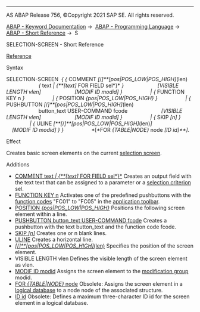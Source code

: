  

* * *

AS ABAP Release 756, ©Copyright 2021 SAP SE. All rights reserved.

[ABAP - Keyword Documentation](javascript:call_link\('abenabap.htm'\)) →  [ABAP - Programming Language](javascript:call_link\('abenabap_reference.htm'\)) →  [ABAP - Short Reference](javascript:call_link\('abenabap_shortref.htm'\)) →  S

SELECTION-SCREEN - Short Reference

[Reference](javascript:call_link\('abapselection-screen.htm'\))

Syntax

SELECTION-SCREEN  *{* *{* COMMENT *\[*/*\]**\[*pos*|*POS\_LOW*|*POS\_HIGH*\]*(len)
                      *{* text *|* *{**\[*text*\]* FOR FIELD sel*}* *}*
                      *\[*VISIBLE LENGTH vlen*\]*
                      *\[*MODIF ID modid*\]* *}*
                  *|* *{* FUNCTION KEY n *}*
                  *|* *{* POSITION *{*pos*|*POS\_LOW*|*POS\_HIGH*}* *}*
                  *|* *{* PUSHBUTTON *\[*/*\]**\[*pos*|*POS\_LOW*|*POS\_HIGH*\]*(len)
                      button\_text USER-COMMAND fcode
                      *\[*VISIBLE LENGTH vlen*\]*
                      *\[*MODIF ID modid*\]* *}*
                  *|* *{* SKIP *\[*n*\]* *}*
                  *|* *{* ULINE *\[**\[*/*\]**\[*pos*|*POS\_LOW*|*POS\_HIGH*\]*(len)*\]*
                      *\[*MODIF ID modid*\]* *}* *}*
                  *\[*FOR *{*TABLE*|*NODE*}* node *\[*ID id*\]**\]*.

Effect

Creates basic screen elements on the current [selection screen](javascript:call_link\('abenselection_screen_glosry.htm'\) "Glossary Entry").

Additions

-   [COMMENT text *|* *{**\[*text*\]* FOR FIELD sel*}*](javascript:call_link\('abapselection-screen_comment.htm'\))
    Creates an output field with the text text that can be assigned to a parameter or a [selection criterion](javascript:call_link\('abenselection_criterion_glosry.htm'\) "Glossary Entry") sel.
-   [FUNCTION KEY n](javascript:call_link\('abapselection-screen_functionkey.htm'\))
    Activates one of the predefined pushbuttons with the [function codes](javascript:call_link\('abenfunction_code_glosry.htm'\) "Glossary Entry") "FC01" to "FC05" in the [application toolbar](javascript:call_link\('abenapplication_toolbar_glosry.htm'\) "Glossary Entry").
-   [POSITION *{*pos*|*POS\_LOW*|*POS\_HIGH*}*](javascript:call_link\('abapselection-screen_line.htm'\))
    Positions the following screen element within a line.
-   [PUSHBUTTON button\_text USER-COMMAND fcode](javascript:call_link\('abapselection-screen_pushbutton.htm'\))
    Creates a pushbutton with the text button\_text and the function code fcode.
-   [SKIP *\[*n*\]*](javascript:call_link\('abapselection-screen_skip.htm'\))
    Creates one or n blank lines.
-   [ULINE](javascript:call_link\('abapselection-screen_uline.htm'\))
    Creates a horizontal line.
-   [*\[*/*\]**\[*pos*|*POS\_LOW*|*POS\_HIGH*\]*(len)](javascript:call_link\('abapselection-screen_uline.htm'\))
    Specifies the position of the screen element.
-   VISIBLE LENGTH vlen
    Defines the visible length of the screen element as vlen.
-   [MODIF ID modid](javascript:call_link\('abapselection-screen_modif_id.htm'\))
    Assigns the screen element to the [modification group](javascript:call_link\('abenmodification_group_glosry.htm'\) "Glossary Entry") modid.
-   [FOR *{*TABLE*|*NODE*}* node](javascript:call_link\('abapselection-screen_ldb_additions.htm'\))
    Obsolete: Assigns the screen element in a [logical database](javascript:call_link\('abenlogical_data_base_glosry.htm'\) "Glossary Entry") to a node node of the associated structure.
-   [ID id](javascript:call_link\('abapselection-screen_ldb_additions.htm'\))
    Obsolete: Defines a maximum three-character ID id for the screen element in a logical database.